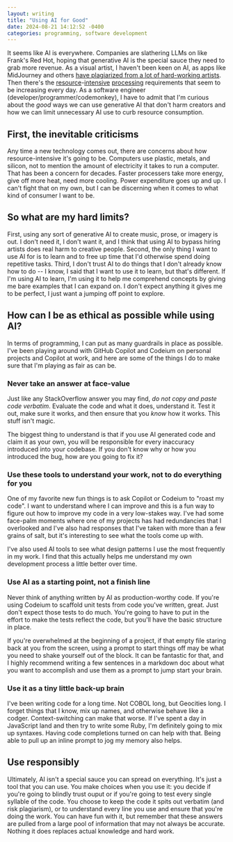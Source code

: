 ```yaml
---
layout: writing
title: "Using AI for Good"
date: 2024-08-21 14:12:52 -0400
categories: programming, software development
---
```


It seems like AI is everywhere. Companies are slathering LLMs on like Frank's Red Hot, hoping that generative AI is the special sauce they need to grab more revenue. As a visual artist, I haven't been keen on AI, as apps like MidJourney and others <a href="https://petapixel.com/2022/12/21/midjourny-founder-admits-to-using-a-hundred-million-images-without-consent/" target="_blank" rel="noopener noreferrer">have plagiarized from a lot of hard-working artists</a>. Then there's the <a href="https://www.scientificamerican.com/article/the-ai-boom-could-use-a-shocking-amount-of-electricity/" target="_blank" rel="noopener noreferrer">resource</a>-<a href="https://www.popsci.com/technology/ai-more-energy/" target="_blank" rel="noopener noreferrer">intensive</a> <a href="https://www.wired.com/story/ai-energy-demands-water-impact-internet-hyper-consumption-era/" target="_blank" rel="noopener noreferrer">processing</a> requirements that seem to be increasing every day. As a software engineer (developer/programmer/codemonkey), I have to admit that I'm curious about the _good_ ways we can use generative AI that don't harm creators and how we can limit unnecessary AI use to curb resource consumption.

## First, the inevitable criticisms

Any time a new technology comes out, there are concerns about how resource-intensive it's going to be. Computers use plastic, metals, and silicon, not to mention the amount of electricity it takes to run a computer. That has been a concern for decades. Faster processers take more energy, give off more heat, need more cooling. Power expenditure goes up and up. I can't fight that on my own, but I can be discerning when it comes to what kind of consumer I want to be.

## So what are my hard limits?

First, using any sort of generative AI to create music, prose, or imagery is out. I don't need it, I don't want it, and I think that using AI to bypass hiring artists does real harm to creative people. Second, the only thing I want to use AI for is to learn and to free up time that I'd otherwise spend doing repetitive tasks. Third, I don't trust AI to do things that I don't already know how to do -- I know, I said that I want to use it to learn, but that's different. If I'm using AI to learn, I'm using it to help me comprehend concepts by giving me bare examples that I can expand on. I don't expect anything it gives me to be perfect, I just want a jumping off point to explore.

## How can I be as ethical as possible while using AI?

In terms of programming, I can put as many guardrails in place as possible. I've been playing around with GitHub Copilot and Codeium on personal projects and Copilot at work, and here are some of the things I do to make sure that I'm playing as fair as can be.

### Never take an answer at face-value

Just like any StackOverflow answer you may find, _do not copy and paste code verbatim_. Evaluate the code and what it does, understand it. Test it out, make sure it works, and then ensure that you _know_ how it works. This stuff isn't magic.

The biggest thing to understand is that if you use AI generated code and claim it as your own, you will be responsible for every inaccuracy introduced into your codebase. If you don't know why or how you introduced the bug, how are you going to fix it?

### Use these tools to understand your work, not to do everything for you

One of my favorite new fun things is to ask Copilot or Codeium to "roast my code". I want to understand where I can improve and this is a fun way to figure out how to improve my code in a very low-stakes way. I've had some face-palm moments where one of my projects has had redundancies that I overlooked and I've also had responses that I've taken with more than a few grains of salt, but it's interesting to see what the tools come up with.

I've also used AI tools to see what design patterns I use the most frequently in my work. I find that this actually helps me understand my own development process a little better over time.


### Use AI as a starting point, not a finish line

Never think of anything written by AI as production-worthy code. If you're using Codeium to scaffold unit tests from code you've written, great. Just don't expect those tests to do much. You're going to have to put in the effort to make the tests reflect the code, but you'll have the basic structure in place.

If you're overwhelmed at the beginning of a project, if that empty file staring back at you from the screen, using a prompt to start things off may be what you need to shake yourself out of the block. It can be fantastic for that, and I highly recommend writing a few sentences in a markdown doc about what you want to accomplish and use them as a prompt to jump start your brain.

### Use it as a tiny little back-up brain

I've been writing code for a long time. Not COBOL long, but Geocities long. I forget things that I know, mix up names, and otherwise behave like a codger. Context-switching can make that worse. If I've spent a day in JavaScript land and then try to write some Ruby, I'm definitely going to mix up syntaxes. Having code completions turned on can help with that. Being able to pull up an inline prompt to jog my memory also helps.

## Use responsibly

Ultimately, AI isn't a special sauce you can spread on everything. It's just a tool that you can use. You make choices when you use it: you decide if you're going to blindly trust ouput or if you're going to test every single syllable of the code. You choose to keep the code it spits out verbatim (and risk plagiarism), or to understand every line you use and ensure that you're doing the work. You can have fun with it, but remember that these answers are pulled from a large pool of information that may not always be accurate. Nothing it does replaces actual knowledge and hard work.
